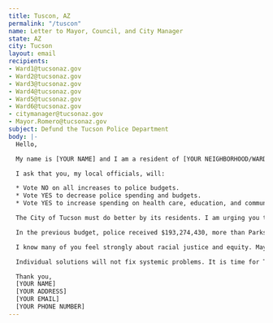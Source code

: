 ```yaml
---
title: Tuscon, AZ
permalink: "/tuscon"
name: Letter to Mayor, Council, and City Manager
state: AZ
city: Tucson
layout: email
recipients:
- Ward1@tucsonaz.gov
- Ward2@tucsonaz.gov
- Ward3@tucsonaz.gov
- Ward4@tucsonaz.gov
- Ward5@tucsonaz.gov
- Ward6@tucsonaz.gov
- citymanager@tucsonaz.gov
- Mayor.Romero@tucsonaz.gov
subject: Defund the Tucson Police Department
body: |-
  Hello,

  My name is [YOUR NAME] and I am a resident of [YOUR NEIGHBORHOOD/WARD].

  I ask that you, my local officials, will:

  * Vote NO on all increases to police budgets.
  * Vote YES to decrease police spending and budgets.
  * Vote YES to increase spending on health care, education, and community programs that keep us safe.

  The City of Tucson must do better by its residents. I am urging you to divest from the criminalization of our communities and reduce police spending in the budget for the 2021 fiscal year. In May, Mayor Romero warned of deep spending cuts due to the pandemic. It is time to cut funding for the Tucson Police Department.

  In the previous budget, police received $193,274,430, more than Parks and Recreation ($53,126,400) and Housing and Community Development ($89,091,600). Continuous budget cuts in Education slash essential after-school and enrichment programs, and large cuts in Parks and Rec over the years force a shortage of hours of recreation centers and special events.

  I know many of you feel strongly about racial justice and equity. Mayor Romero claims to have a commitment to the people of Tucson, and, on June 2, claimed that the police require "systemic reform and meaningful policy change." Your words are meaningless unless you use your power to take action on that.

  Individual solutions will not fix systemic problems. It is time for Tucson, its leaders, and residents to create a more equitable city for all of us. Have the moral clarity to reallocate a budget to focus on communities. Defund the Tucson Police Department.

  Thank you,
  [YOUR NAME]
  [YOUR ADDRESS]
  [YOUR EMAIL]
  [YOUR PHONE NUMBER]
---
```


